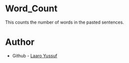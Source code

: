 # Word_Count
This counts the number of words in the pasted sentences.

# Author

- Github - [Laaro Yussuf](https://www.github.com/Laaroyussuf)